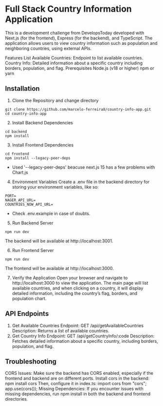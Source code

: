 # Full Stack Country Information Application
This is a development challenge from DevelopsToday developed with Next.js (for the frontend), Express (for the backend), and TypeScript. The application allows users to view country information such as population and neighboring countries, using external APIs.

Features
List Available Countries: Endpoint to list available countries.
Country Info: Detailed information about a specific country including borders, population, and flag.
Prerequisites
Node.js (v18 or higher)
npm or yarn
## Installation
1. Clone the Repository and change directory
```
git clone https://github.com/marcelo-ferreira8/country-info-app.git
cd country-info-app
```
2. Install Backend Dependencies
```
cd backend
npm install
```
3. Install Frontend Dependencies
```
cd frontend
npm install --legacy-peer-deps
```
- Used '--legacy-peer-deps' beacuse next.js 15 has a few problems with Chart.js

4. Environment Variables
Create a .env file in the backend directory for storing your environment variables, like so:
```
PORT=
NAGER_API_URL=
COUNTRIES_NOW_API_URL=
```
- Check .env.example in case of doubts.


5. Run Backend Server
```
npm run dev
```
The backend will be available at http://localhost:3001.

6. Run Frontend Server
```
npm run dev
```
The frontend will be available at http://localhost:3000.

7. Verify the Application
Open your browser and navigate to http://localhost:3000 to view the application.
The main page will list available countries, and when clicking on a country, it will display detailed information, including the country’s flag, borders, and population chart.

## API Endpoints
1. Get Available Countries
Endpoint: GET /api/getAvailableCountries
Description: Returns a list of available countries.
2. Get Country Info
Endpoint: GET /api/getCountryInfo/:code
Description: Fetches detailed information about a specific country, including borders, population, and flag.

## Troubleshooting
CORS Issues: Make sure the backend has CORS enabled, especially if the frontend and backend are on different ports.
Install cors in the backend:
npm install cors
Then, configure it in index.ts:
import cors from "cors";
app.use(cors());
Missing Dependencies: If you encounter issues with missing dependencies, run npm install in both the backend and frontend directories.
